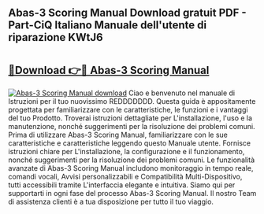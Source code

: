 ## Abas-3 Scoring Manual Download gratuit PDF - Part-CiQ Italiano Manuale dell'utente di riparazione KWtJ6

# <h2><a href="http://dfbeci.blite.top/?on=Abas-3+Scoring+Manual">🔗Download 👉🔴 Abas-3 Scoring Manual</a></h2>

[![Abas-3 Scoring Manual download](https://i.imgur.com/lujVjoI.png)](http://dfbeci.blite.top/?on=Abas-3+Scoring+Manual)
Ciao e benvenuto nel manuale di Istruzioni per il tuo nuovissimo REDDDDDDD. Questa guida è appositamente progettata per familiarizzare con le caratteristiche, le funzioni e i vantaggi del tuo Prodotto. Troverai istruzioni dettagliate per L'installazione, l'uso e la manutenzione, nonché suggerimenti per la risoluzione dei problemi comuni. Prima di utilizzare Abas-3 Scoring Manual, familiarizzare con le sue caratteristiche e caratteristiche leggendo questo Manuale utente. Fornisce istruzioni chiare per L'installazione, la configurazione e il funzionamento, nonché suggerimenti per la risoluzione dei problemi comuni. Le funzionalità avanzate di Abas-3 Scoring Manual includono monitoraggio in tempo reale, comandi vocali, Avvisi personalizzabili e Compatibilità Multi-Dispositivo, tutti accessibili tramite L'interfaccia elegante e intuitiva. Siamo qui per supportarti in ogni fase del processo Abas-3 Scoring Manual. Il nostro Team di assistenza clienti è a tua disposizione per tutto il tuo viaggio.
